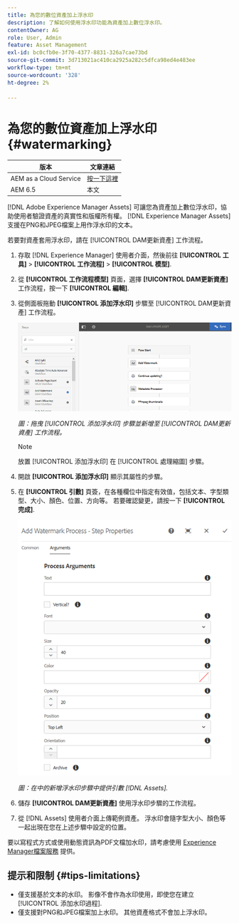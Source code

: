 ```yaml
---
title: 為您的數位資產加上浮水印
description: 了解如何使用浮水印功能為資產加上數位浮水印。
contentOwner: AG
role: User, Admin
feature: Asset Management
exl-id: bc0cfb0e-3f70-4377-8831-326a7cae73bd
source-git-commit: 3d713021ac410ca2925a282c5dfca98ed4e483ee
workflow-type: tm+mt
source-wordcount: '328'
ht-degree: 2%

---
```


# 為您的數位資產加上浮水印 {#watermarking}

| 版本 | 文章連結 |
| -------- | ---------------------------- |
| AEM as a Cloud Service  | [按一下這裡](https://experienceleague.adobe.com/docs/experience-manager-cloud-service/content/assets/manage/watermark-assets.html?lang=en) |
| AEM 6.5 | 本文 |

[!DNL Adobe Experience Manager Assets] 可讓您為資產加上數位浮水印，協助使用者驗證資產的真實性和版權所有權。 [!DNL Experience Manager Assets] 支援在PNG和JPEG檔案上用作浮水印的文本。

若要對資產套用浮水印，請在 [!UICONTROL DAM更新資產] 工作流程。

1. 存取 [!DNL Experience Manager] 使用者介面，然後前往 **[!UICONTROL 工具]** > **[!UICONTROL 工作流程]** > **[!UICONTROL 模型]**.
1. 從 **[!UICONTROL 工作流程模型]** 頁面，選擇 **[!UICONTROL DAM更新資產]** 工作流程，按一下 **[!UICONTROL 編輯]**.

1. 從側面板拖動 **[!UICONTROL 添加浮水印]** 步驟至 [!UICONTROL DAM更新資產] 工作流程。

   ![拖曳 [!UICONTROL 添加浮水印] 步驟並新增至 [!UICONTROL DAM更新資產] 工作流程](assets/add_watermark_step_aem_assets.png)

   *圖：拖曳 [!UICONTROL 添加浮水印] 步驟並新增至 [!UICONTROL DAM更新資產] 工作流程。*

   >[!NOTE]
   >
   >放置 [!UICONTROL 添加浮水印] 在 [!UICONTROL 處理縮圖] 步驟。

1. 開啟 **[!UICONTROL 添加浮水印]** 顯示其屬性的步驟。
1. 在 **[!UICONTROL 引數]** 頁簽，在各種欄位中指定有效值，包括文本、字型類型、大小、顏色、位置、方向等。 若要確認變更，請按一下 **[!UICONTROL 完成]**.

   ![在中的新增浮水印步驟中提供引數 [!DNL Assets]](assets/arguments_add_watermark_aem_assets.png)

   *圖：在中的新增浮水印步驟中提供引數 [!DNL Assets].*

1. 儲存 **[!UICONTROL DAM更新資產]** 使用浮水印步驟的工作流程。
1. 從 [!DNL Assets] 使用者介面上傳範例資產。 浮水印會隨字型大小、顏色等一起出現在您在上述步驟中設定的位置。

要以寫程式方式或使用動態資訊為PDF文檔加水印，請考慮使用 [Experience Manager檔案服務](/help/forms/using/overview-aem-document-services.md) 提供。

## 提示和限制 {#tips-limitations}

* 僅支援基於文本的水印。 影像不會作為水印使用，即使您在建立 [!UICONTROL 添加水印過程].
* 僅支援對PNG和JPEG檔案加上水印。 其他資產格式不會加上浮水印。

